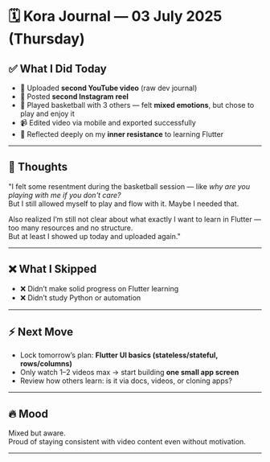 # 🗓️ Kora Journal — 03 July 2025 (Thursday)

## ✅ What I Did Today
- 🎥 Uploaded **second YouTube video** (raw dev journal)
- 📱 Posted **second Instagram reel**
- 🏀 Played basketball with 3 others — felt **mixed emotions**, but chose to play and enjoy it
- 📹 Edited video via mobile and exported successfully
- 🧠 Reflected deeply on my **inner resistance** to learning Flutter

---

## 🧠 Thoughts
"I felt some resentment during the basketball session — like *why are you playing with me if you don't care?*  
But I still allowed myself to play and flow with it. Maybe I needed that.

Also realized I’m still not clear about what exactly I want to learn in Flutter — too many resources and no structure.  
But at least I showed up today and uploaded again."

---

## ❌ What I Skipped
- ❌ Didn’t make solid progress on Flutter learning
- ❌ Didn’t study Python or automation

---

## ⚡️ Next Move
- Lock tomorrow’s plan: **Flutter UI basics (stateless/stateful, rows/columns)**
- Only watch 1–2 videos max → start building **one small app screen**
- Review how others learn: is it via docs, videos, or cloning apps?

---

## 🔥 Mood
Mixed but aware.  
Proud of staying consistent with video content even without motivation.

---
